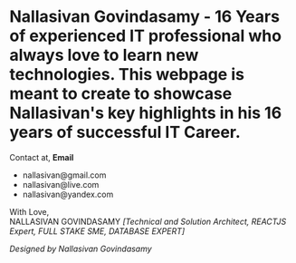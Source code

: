 
# Nallasivan Govindasamy - 16 Years of experienced IT professional who always love to learn new technologies. This webpage is meant to create to showcase Nallasivan's key highlights in his 16 years of successful IT Career.


Contact at,
<b>Email</b>
<UL>
	<LI>nallasivan@gmail.com</LI>
	<LI>nallasivan@live.com</LI>
	<LI>nallasivan@yandex.com</LI>
</UL>

With Love, </br>
NALLASIVAN GOVINDASAMY <i>[Technical and Solution Architect, REACTJS Expert, FULL STAKE SME, DATABASE EXPERT]</i>



<i>Designed by Nallasivan Govindasamy</i>

